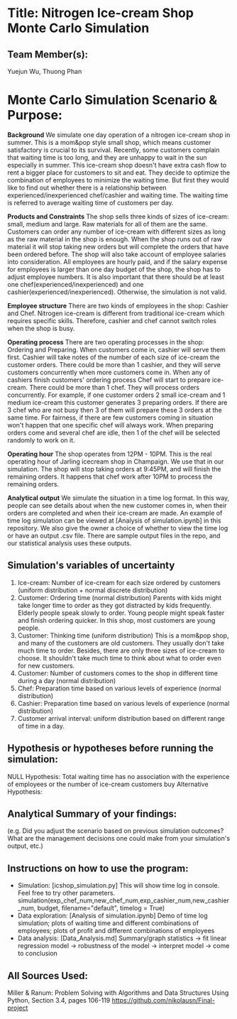 # Title: Nitrogen Ice-cream Shop Monte Carlo Simulation

## Team Member(s):
Yuejun Wu, Thuong Phan

# Monte Carlo Simulation Scenario & Purpose:
**Background**
We simulate one day operation of a nitrogen ice-cream shop in summer. This is a mom&pop style small shop, which means customer satisfactory is crucial to its survival.
Recently, some customers complain that waiting time is too long, and they are unhappy to wait in the sun especially in summer. This ice-cream shop doesn't have extra cash flow
to rent a bigger place for customers to sit and eat. They decide to optimize the combination of employees to minimize the waiting time. But first they would like to find out
whether there is a relationship between experienced/inexperienced chef/cashier and waiting time.
The waiting time is referred to average waiting time of customers per day.

**Products and Constraints**
The shop sells three kinds of sizes of ice-cream: small, medium and large. Raw materials for all of them are the same. Customers can order any number of ice-cream with different sizes as
long as the raw material in the shop is enough. When the shop runs out of raw material it will stop taking new orders but will complete the orders that have been ordered before. The shop
will also take account of employee salaries into consideration. All employees are hourly paid, and if the salary expense for employees is larger than one day budget of the shop, the shop
has to adjust employee numbers. It is also important that there should be at least one chef(experienced/inexperienced) and one cashier(experienced/inexperienced). Otherwise, the simulation
is not valid.

**Employee structure**
There are two kinds of employees in the shop: Cashier and Chef.
Nitrogen ice-cream is different from traditional ice-cream which requires specific skills. Therefore, cashier and chef cannot switch roles when the shop is busy.

**Operating process**
There are two operating processes in the shop: Ordering and Preparing. When customers come in, cashier will serve them first. Cashier will take notes of the number of each size of ice-cream
the customer orders. There could be more than 1 cashier, and they will serve customers concurrently when more customers come in. When any of cashiers finish customers' ordering process
Chef will start to prepare ice-cream. There could be more than 1 chef. They will process orders concurrently. For example, if one customer orders 2 small ice-cream and 1 medium ice-cream
this customer generates 3 preparing orders. If there are 3 chef who are not busy then 3 of them will prepare these 3 orders at the same time. For fairness, if there are few customers coming in
situation won't happen that one specific chef will always work. When preparing orders come and several chef are idle, then 1 of the chef will be selected randomly to work on it.

**Operating hour**
The shop operates from 12PM - 10PM. This is the real operating hour of Jarling icecream shop in Champaign. We use that in our simulation. The shop will stop taking orders at 9:45PM, and
will finish the remaining orders. It happens that chef work after 10PM to process the remaining orders.

**Analytical output**
We simulate the situation in a time log format. In this way, people can see details about when the new customer comes in, when their orders are completed and when their ice-cream are made.
An example of time log simulation can be viewed at [Analysis of simulation.ipynb] in this repository. We also give the owner a choice of whether to view the time log or have an output .csv
file. There are sample output files in the repo, and our statistical analysis uses these outputs.

## Simulation's variables of uncertainty

1. Ice-cream: Number of ice-cream for each size ordered by customers (uniform distribution + normal discrete distribution)
2. Customer: Ordering time (normal distribution) Parents with kids might take longer time to order as they got distracted by kids frequently. Elderly people speak slowly to order.
             Young people might speak faster and finish ordering quicker. In this shop, most customers are young people.
3. Customer: Thinking time (uniform distribution) This is a mom&pop shop, and many of the customers are old customers. They usually don't take much time to order.
             Besides, there are only three sizes of ice-cream to choose. It shouldn't take much time to think about what to order even for new customers.
4. Customer: Number of customers comes to the shop in different time during a day (normal distribution)
5. Chef: Preparation time based on various levels of experience (normal distribution)
6. Cashier: Preparation time based on various levels of experience (normal distribution)
7. Customer arrival interval: uniform distribution based on different range of time in a day.


## Hypothesis or hypotheses before running the simulation:
NULL Hypothesis: Total waiting time has no association with the experience of employees or the number of ice-cream customers buy
Alternative Hypothesis:


## Analytical Summary of your findings:
(e.g. Did you adjust the scenario based on previous simulation outcomes?  What are the management decisions one could make from your simulation's output, etc.)

## Instructions on how to use the program:
 - Simulation: [icshop_simulation.py]
                This will show time log in console. Feel free to try other parameters.
                simulation(exp_chef_num,new_chef_num,exp_cashier_num,new_cashier_num, budget, filename="default", timelog = True)
 - Data exploration: [Analysis of simulation.ipynb]
                     Demo of time log simulation; plots of waiting time and different combinations of employees; plots of profit and different combinations of employees
 - Data analysis: [Data_Analysis.md]
                  Summary/graph statistics -> fit linear regression model -> robustness of the model -> interpret model -> come to conclusion

## All Sources Used:
Miller & Ranum: Problem Solving with Algorithms and Data Structures Using Python, Section 3.4, pages 106-119
https://github.com/nikolausn/Final-project


